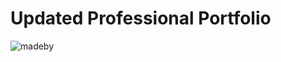 # Updated Professional Portfolio

![madeby](https://img.shields.io/badge/made%20by-%40alexbachicha-brightgreen)